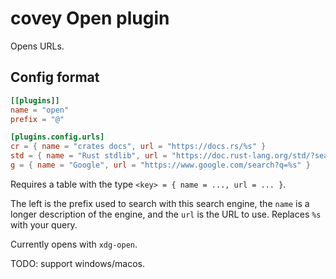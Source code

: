 # covey Open plugin

Opens URLs.

## Config format

```toml
[[plugins]]
name = "open"
prefix = "@"

[plugins.config.urls]
cr = { name = "crates docs", url = "https://docs.rs/%s" }
std = { name = "Rust stdlib", url = "https://doc.rust-lang.org/std/?search=%s" }
g = { name = "Google", url = "https://www.google.com/search?q=%s" }
```

Requires a table with the type `<key> = { name = ..., url = ... }`.

The left is the prefix used to search with this search engine, the `name` is a longer description of the engine, and the `url` is the URL to use. Replaces `%s` with your query.

Currently opens with `xdg-open`.

TODO: support windows/macos.
